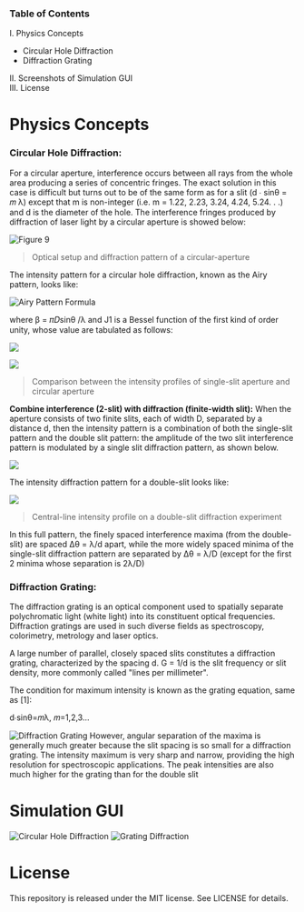 ### Table of Contents

I. Physics Concepts
* Circular Hole Diffraction
* Diffraction Grating  

II. Screenshots of Simulation GUI  
III. License

# Physics Concepts

### Circular Hole Diffraction: 

For a circular aperture, interference occurs between all rays from the whole area producing a series of concentric fringes. The exact solution in this case is difficult but turns out to be of the same form as for a slit (d ∙ sinθ = 𝑚 λ) except that m is non-integer (i.e. m = 1.22, 2.23, 3.24, 4.24, 5.24. . .) and d is the diameter of the hole. The interference fringes produced by diffraction of laser light by a circular aperture is showed below:

![Figure 9](https://www.dropbox.com/s/y8mo7sngpet895c/Screenshot%202017-02-06%2019.41.26.png?dl=1)

> Optical setup and diffraction pattern of a circular-aperture

The intensity pattern for a circular hole diffraction, known as the Airy pattern, looks like: 
   
![Airy Pattern Formula](https://www.dropbox.com/s/7qe66upol0s3gvh/Screenshot%202017-02-06%2019.43.32.png?dl=1)

where β = 𝜋𝐷sinθ /λ and J1 is a Bessel function of the first kind of order unity, whose value are tabulated as follows:

![](https://www.dropbox.com/s/9oquwedqna7o7ts/Screenshot%202017-02-06%2019.44.39.png?dl=1)

![](https://www.dropbox.com/s/zoxl5lvb989kcld/Screenshot%202017-02-06%2019.52.55.png?dl=1)
> Comparison between the intensity profiles of single-slit aperture and circular aperture

**Combine interference (2-slit) with diffraction (finite-width slit):** When the aperture consists of two finite slits, each of width D, separated by a distance d, then the intensity pattern is a combination of both the single-slit pattern and the double slit pattern: the amplitude of the two slit interference pattern is modulated by a single slit diffraction pattern, as shown below.

![](https://www.dropbox.com/s/cpqo7zfammbiy9d/Screenshot%202017-02-06%2019.54.39.png?dl=1)

The intensity diffraction pattern for a double-slit looks like:

![](https://www.dropbox.com/s/2jct1v2l6zivqcn/Screenshot%202017-02-06%2019.55.56.png?dl=1)
> Central-line intensity profile on a double-slit diffraction experiment

In this full pattern, the finely spaced interference maxima (from the double-slit) are spaced Δθ = λ/d apart, while the more widely spaced minima of the single-slit diffraction pattern are separated by Δθ = λ/D (except for the first 2 minima whose separation is 2λ/D)

### Diffraction Grating: 
The diffraction grating is an optical component used to spatially separate polychromatic light (white light) into its constituent optical frequencies. Diffraction gratings are used in such diverse fields as spectroscopy, colorimetry, metrology and laser optics.

A large number of parallel, closely spaced slits constitutes a diffraction grating, characterized by the spacing d. G = 1/d is the slit frequency or slit density, more commonly called "lines per millimeter".

The condition for maximum intensity is known as the grating equation, same as [1]: 

d∙sinθ=𝑚λ, 𝑚=1,2,3...

![Diffraction Grating](https://www.dropbox.com/s/k7ufglnlj4b57qd/Screenshot%202017-02-06%2019.47.15.png?dl=1)
However, angular separation of the maxima is generally much greater because the slit spacing is so small for a diffraction grating. The intensity maximum is very sharp and narrow, providing the high resolution for spectroscopic applications. The peak intensities are also much higher for the grating than for the double slit

# Simulation GUI

![Circular Hole Diffraction](https://www.dropbox.com/s/vjgq0ik0949m0hq/Screenshot%202017-02-06%2020.04.39.png?dl=1)
![Grating Diffraction](https://www.dropbox.com/s/pirwo0a42qb43pi/Screenshot%202017-02-06%2020.05.27.png?dl=1)

# License

This repository is released under the MIT license. See LICENSE for details.
